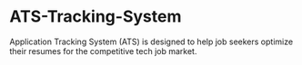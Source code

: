# ATS-Tracking-System
Application Tracking System (ATS) is designed to help job seekers optimize their resumes for the competitive tech job market.
